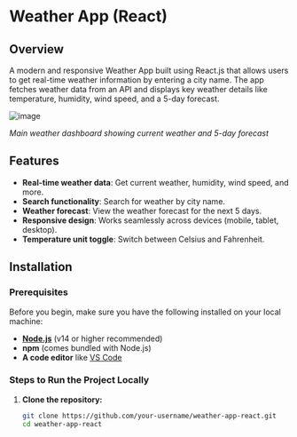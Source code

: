 # Weather App (React)

## Overview
A modern and responsive Weather App built using React.js that allows users to get real-time weather information by entering a city name. The app fetches weather data from an API and displays key weather details like temperature, humidity, wind speed, and a 5-day forecast.

![image](https://github.com/user-attachments/assets/ee7839d9-de32-4e6a-856d-67457118f6b0)

*Main weather dashboard showing current weather and 5-day forecast*

## Features
- **Real-time weather data**: Get current weather, humidity, wind speed, and more.
- **Search functionality**: Search for weather by city name.
- **Weather forecast**: View the weather forecast for the next 5 days.
- **Responsive design**: Works seamlessly across devices (mobile, tablet, desktop).
- **Temperature unit toggle**: Switch between Celsius and Fahrenheit.

## Installation

### Prerequisites

Before you begin, make sure you have the following installed on your local machine:

- **[Node.js](https://nodejs.org/)** (v14 or higher recommended)
- **npm** (comes bundled with Node.js)
- **A code editor** like [VS Code](https://code.visualstudio.com/)

### Steps to Run the Project Locally

1. **Clone the repository:**
   ```bash
   git clone https://github.com/your-username/weather-app-react.git
   cd weather-app-react

